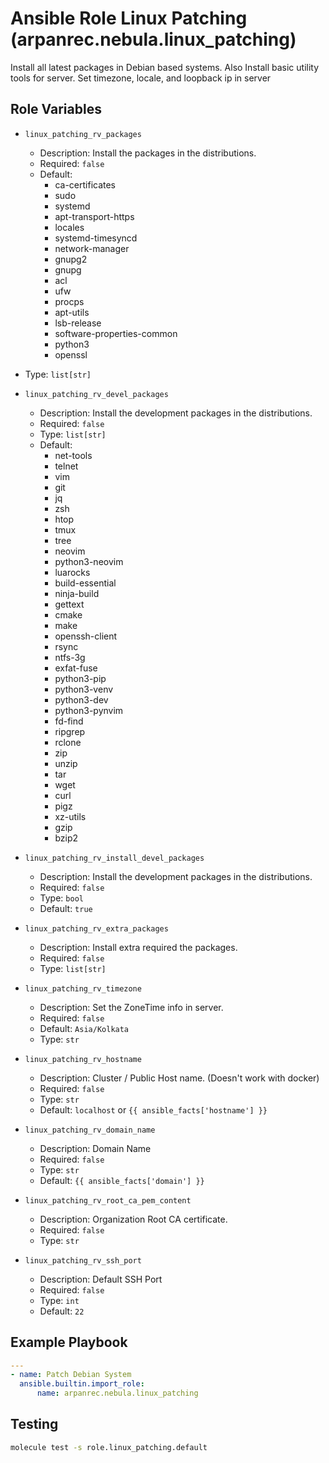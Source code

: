 # Ansible Role Linux Patching (arpanrec.nebula.linux_patching)

Install all latest packages in Debian based systems.
Also Install basic utility tools for server.
Set timezone, locale, and loopback ip in server

## Role Variables

- `linux_patching_rv_packages`

  - Description: Install the packages in the distributions.
  - Required: `false`
  - Default:
    - ca-certificates
    - sudo
    - systemd
    - apt-transport-https
    - locales
    - systemd-timesyncd
    - network-manager
    - gnupg2
    - gnupg
    - acl
    - ufw
    - procps
    - apt-utils
    - lsb-release
    - software-properties-common
    - python3
    - openssl

- Type: `list[str]`

- `linux_patching_rv_devel_packages`
  
  - Description: Install the development packages in the distributions.
  - Required: `false`
  - Type: `list[str]`
  - Default:
    - net-tools
    - telnet
    - vim
    - git
    - jq
    - zsh
    - htop
    - tmux
    - tree
    - neovim
    - python3-neovim
    - luarocks
    - build-essential
    - ninja-build
    - gettext
    - cmake
    - make
    - openssh-client
    - rsync
    - ntfs-3g
    - exfat-fuse
    - python3-pip
    - python3-venv
    - python3-dev
    - python3-pynvim
    - fd-find
    - ripgrep
    - rclone
    - zip
    - unzip
    - tar
    - wget
    - curl
    - pigz
    - xz-utils
    - gzip
    - bzip2

- `linux_patching_rv_install_devel_packages`
  - Description: Install the development packages in the distributions.
  - Required: `false`
  - Type: `bool`
  - Default: `true`

- `linux_patching_rv_extra_packages`

  - Description: Install extra required the packages.
  - Required: `false`
  - Type: `list[str]`

- `linux_patching_rv_timezone`

  - Description: Set the ZoneTime info in server.
  - Required: `false`
  - Default: `Asia/Kolkata`
  - Type: `str`

- `linux_patching_rv_hostname`

  - Description: Cluster / Public Host name. (Doesn't work with docker)
  - Required: `false`
  - Type: `str`
  - Default: `localhost` or `{{ ansible_facts['hostname'] }}`

- `linux_patching_rv_domain_name`
  - Description: Domain Name
  - Required: `false`
  - Type: `str`
  - Default: `{{ ansible_facts['domain'] }}`

- `linux_patching_rv_root_ca_pem_content`

  - Description: Organization Root CA certificate.
  - Required: `false`
  - Type: `str`

- `linux_patching_rv_ssh_port`

  - Description: Default SSH Port
  - Required: `false`
  - Type: `int`
  - Default: `22`

## Example Playbook

```yaml
---
- name: Patch Debian System
  ansible.builtin.import_role:
      name: arpanrec.nebula.linux_patching
```

## Testing

```bash
molecule test -s role.linux_patching.default
```

